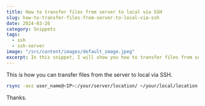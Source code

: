 ```yaml
---
title: How to transfer files from server to local via SSH
slug: how-to-transfer-files-from-server-to-local-via-ssh
date: 2024-03-26
category: Snippets
tags:
  - ssh
  - ssh-server
image: "/src/content/images/default_image.jpeg"
excerpt: In this snippet, I will show you how to transfer files from server to local via SSH.
---
```


This is how you can transfer files from the server to local via SSH.

```sh
rsync -avz user_name@<IP>:/your/server/location/ ~/your/local/location
```

Thanks.
